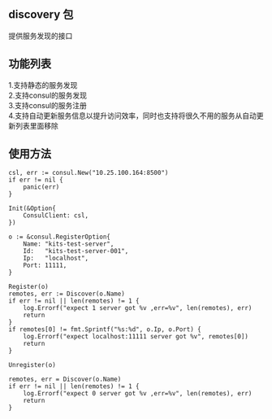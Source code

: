 discovery 包
-----
提供服务发现的接口

功能列表
-----
1.支持静态的服务发现  
2.支持consul的服务发现   
3.支持consul的服务注册   
4.支持自动更新服务信息以提升访问效率，同时也支持将很久不用的服务从自动更新列表里面移除  

使用方法
----
```
csl, err := consul.New("10.25.100.164:8500")
if err != nil {
    panic(err)
}

Init(&Option{
    ConsulClient: csl,
})

o := &consul.RegisterOption{
    Name: "kits-test-server",
    Id:   "kits-test-server-001",
    Ip:   "localhost",
    Port: 11111,
}

Register(o)
remotes, err := Discover(o.Name)
if err != nil || len(remotes) != 1 {
    log.Errorf("expect 1 server got %v ,err=%v", len(remotes), err)
    return
}
if remotes[0] != fmt.Sprintf("%s:%d", o.Ip, o.Port) {
    log.Errorf("expect localhost:11111 server got %v", remotes[0])
    return
}

Unregister(o)

remotes, err = Discover(o.Name)
if err != nil || len(remotes) != 1 {
    log.Errorf("expect 0 server got %v ,err=%v", len(remotes), err)
    return
}
```